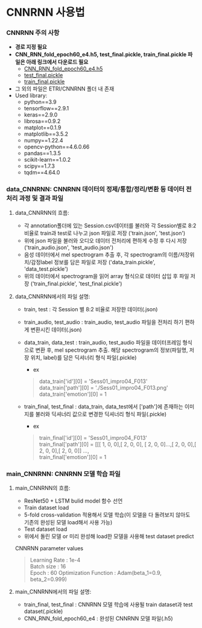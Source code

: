 CNNRNN 사용법
=================


### CNNRNN 주의 사항 

 - __경로 지정 필요__
 - **CNN_RNN_fold_epoch60_e4.h5, test_final.pickle, train_final.pickle 파일은 아래 링크에서 다운로드 필요**
    - [CNN_RNN_fold_epoch60_e4.h5](https://drive.google.com/file/d/1xxbqwqIjokoc57FtlGo6ZRyTNRkenemK/view?usp=sharing)
    - [test_final.pickle](https://drive.google.com/file/d/1FK5WQv9CIXlG9CMH3aoN2gLLacXGuSaX/view?usp=sharing)
    - [train_final.pickle](https://drive.google.com/file/d/1U8EMfPXQ9_sCPh29HLT8BLC6Ktk4nZnU/view?usp=sharing)
 - 그 외의 파일은 ETRI/CNNRNN 폴더 내 존재
 - Used library:  	
    -   python==3.9
    -   tensorflow==2.9.1
    -   keras==2.9.0
    -   librosa==0.9.2
    -   matplot==0.1.9
    -   matplotlib==3.5.2
    -   numpy==1.22.4
    -   opencv-python==4.6.0.66
    -   pandas==1.3.5
    -   scikit-learn==1.0.2
    -   scipy==1.7.3
    -   tqdm==4.64.0

### data_CNNRNN: CNNRNN 데이터의 정제/통합/정리/변환 등 데이터 전처리 과정 및 결과 파일
 
 1. data_CNNRNN의 흐름:
    - 각 annotation폴더에 있는 Session.csv데이터를 불러와 각 Session별로 8:2 비율로 train과 test로 나누고 json 파일로 저장 ('train.json', 'test.json')
    - 위에 json 파일을 불러와 오디오 데이터 전처리에 편하게 수정 후 다시 저장 ('train_audio.json', 'test_audio.json')
    - 음성 데이터에서 mel spectrogram 추출 후, 각 spectrogram의 이름/저장위치/감정label 정보를 담은 파일로 저장 ('data_train.pickle', 'data_test.pickle')
    - 위의 데이터에서 spectrogram을 읽어 array 형식으로 데이터 삽입 후 파일 저장 ('train_final.pickle', 'test_final.pickle')


 2. data_CNNRNN에서의 파일 설명: 
	- train, test			: 각 Session 별 8:2 비율로 저장한 데이터(.json)
	- train_audio, test_audio	: train_audio, test_audio 파일을 전처리 하기 편하게 변환시킨 데이터(.json)
	- data_train, data_test		: train_audio, test_audio 파일을 데이터프레임 형식으로 변환 후, mel spectrogram 추출. 해당 spectrogram의 정보(파일명, 저장 위치, label)를 담은 딕셔너리 형식 파일(.pickle)
        - ex
		> data_train['id'][0] = 'Sess01_impro04_F013'  
    	>data_train['path'][0] = './Sess01_impro04_F013.png'  
    	>data_train['emotion'][0] = 1  

	- train_final, test_final	: data_train, data_test에서 ['path']에 존재하는 이미지를 불러와 딕셔너리 값으로 변경한 딕셔너리 형식 파일(.pickle)
        - ex
		> train_final['id'][0] = 'Sess01_impro04_F013'  
    	> train_final['path'][0] = [[[  1,   0,   0],[  2,   0,   0], [  2,   0,   0]...,[  2,   0,   0],[  2,   0,   0],[  2,   0,   0]] ...,   
   	 	> train_final['emotion'][0] = 1  


### main_CNNRNN: CNNRNN 모델 학습 파일
 1. main_CNNRNN의 흐름:
	- ResNet50 + LSTM bulid model 함수 선언
	- Train dataset load
	- 5-fold cross-validation 적용해서 모델 학습(이 모델을 다 돌려보지 않아도 기존의 완성된 모델 load해서 사용 가능)
	- Test dataset load
	- 위에서 돌린 모델 or 미리 완성해 load한 모델을 사용해 test dataset predict

    CNNRNN parameter values 
    > Learning Rate		: 1e-4  
    > Batch size			: 16    
    > Epoch				: 60
    > Optimization Function	: Adam(beta_1=0.9, beta_2=0.999)    


 2. main_CNNRNN에서의 파일 설명:
	- train_final, test_final	: CNNRNN 모델 학습에 사용될 train dataset과 test dataset(.pickle)
	- CNN_RNN_fold_epoch60_e4	: 완성된 CNNRNN 모델 파일(.h5)

